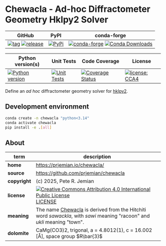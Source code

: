 # Chewacla - Ad-hoc Diffractometer Geometry Hklpy2 Solver


GitHub | PyPI | conda-forge
--- | --- | ---
[![tag](https://img.shields.io/github/tag/prjemian/chewacla.svg)](https://github.com/prjemian/chewacla/tags) [![release](https://img.shields.io/github/release/prjemian/chewacla.svg)](https://github.com/prjemian/chewacla/releases) | [![PyPi](https://img.shields.io/pypi/v/chewacla.svg)](https://pypi.python.org/pypi/chewacla) | [![conda-forge](https://img.shields.io/conda/vn/conda-forge/chewacla)](https://anaconda.org/conda-forge/chewacla) [![Conda Downloads](https://img.shields.io/conda/dn/conda-forge/chewacla.svg)](https://anaconda.org/conda-forge/chewacla)

Python version(s) | Unit Tests | Code Coverage | License
--- | --- | --- | ---
[![Python version](https://img.shields.io/pypi/pyversions/chewacla.svg)](https://pypi.python.org/pypi/chewacla) | [![Unit Tests](https://github.com/prjemian/chewacla/workflows/Unit%20Tests/badge.svg)](https://github.com/prjemian/chewacla/actions/workflows/unit_tests.yml) | [![Coverage Status](https://coveralls.io/repos/github/prjemian/chewacla/badge.svg?branch=main)](https://coveralls.io/github/prjemian/chewacla?branch=main) | [![license: CCA4](https://img.shields.io/badge/license-CCA4-darkblue)](/LICENSE.txt)

Define an *ad hoc* diffractometer geometry solver for
[hklpy2](https://github.com/bluesky/hklpy2).

## Development environment

```bash
conda create -n chewacla "python<3.14"
conda activate chewacla
pip install -e .[all]
```

## About

term | description
--- | ---
**home** | https://prjemian.io/chewacla/
**source** | https://github.com/prjemian/chewacla
**copyright** | (c) 2025, Pete R. Jemian
**license** | [![Creative Commons Attribution 4.0 International Public License](https://anaconda.org/conda-forge/license/badges/license.svg)](https://prjemian.github.io/license/license.html)  [LICENSE](https://prjemian.github.io/license/license.html)
**meaning** | The name [Chewacla](https://en.wikipedia.org/wiki/Chewacla%2C_Alabama) is derived from the Hitchiti word *sawackla*, with *sawi* meaning "racoon" and *ukli* meaning "town".
**dolomite** | CaMg(CO3)2, trigonal, a = 4.8012(1), c = 16.002 [Å], space group $R\bar{3}$
